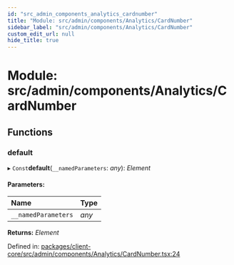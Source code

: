 ```yaml
---
id: "src_admin_components_analytics_cardnumber"
title: "Module: src/admin/components/Analytics/CardNumber"
sidebar_label: "src/admin/components/Analytics/CardNumber"
custom_edit_url: null
hide_title: true
---
```


# Module: src/admin/components/Analytics/CardNumber

## Functions

### default

▸ `Const`**default**(`__namedParameters`: *any*): *Element*

#### Parameters:

Name | Type |
:------ | :------ |
`__namedParameters` | *any* |

**Returns:** *Element*

Defined in: [packages/client-core/src/admin/components/Analytics/CardNumber.tsx:24](https://github.com/xr3ngine/xr3ngine/blob/a16a45d7e/packages/client-core/src/admin/components/Analytics/CardNumber.tsx#L24)
